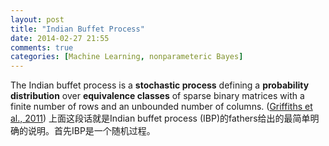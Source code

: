 ```yaml
---
layout: post
title: "Indian Buffet Process"
date: 2014-02-27 21:55
comments: true
categories: [Machine Learning, nonparameteric Bayes]
---
```


The Indian buffet process is a **stochastic process** defining a **probability distribution** over **equivalence classes** of sparse binary matrices with a finite number of rows and an unbounded number of columns. ([Griffiths et al., 2011](http://www.jmlr.org/papers/volume12/griffiths11a/griffiths11a.pdf "Griffiths and Ghahramani"))  上面这段话就是Indian buffet process (IBP)的fathers给出的最简单明确的说明。首先IBP是一个随机过程。